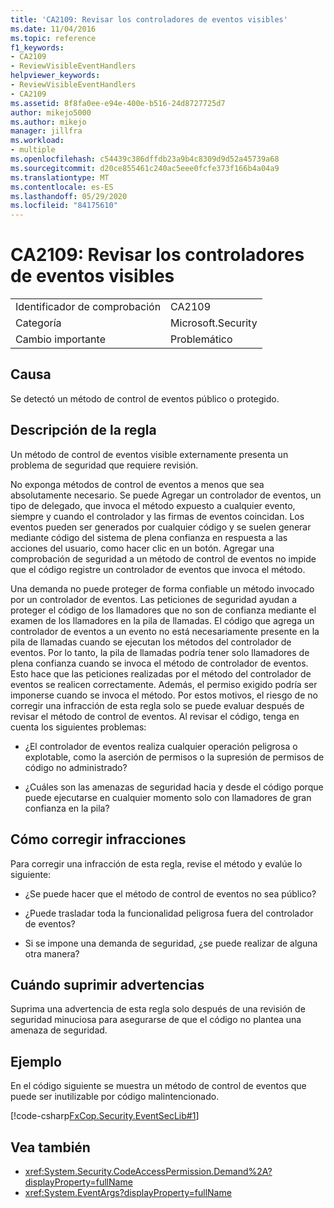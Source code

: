 ```yaml
---
title: 'CA2109: Revisar los controladores de eventos visibles'
ms.date: 11/04/2016
ms.topic: reference
f1_keywords:
- CA2109
- ReviewVisibleEventHandlers
helpviewer_keywords:
- ReviewVisibleEventHandlers
- CA2109
ms.assetid: 8f8fa0ee-e94e-400e-b516-24d8727725d7
author: mikejo5000
ms.author: mikejo
manager: jillfra
ms.workload:
- multiple
ms.openlocfilehash: c54439c386dffdb23a9b4c8309d9d52a45739a68
ms.sourcegitcommit: d20ce855461c240ac5eee0fcfe373f166b4a04a9
ms.translationtype: MT
ms.contentlocale: es-ES
ms.lasthandoff: 05/29/2020
ms.locfileid: "84175610"
---
```

# <a name="ca2109-review-visible-event-handlers"></a>CA2109: Revisar los controladores de eventos visibles

|||
|-|-|
|Identificador de comprobación|CA2109|
|Categoría|Microsoft.Security|
|Cambio importante|Problemático|

## <a name="cause"></a>Causa
Se detectó un método de control de eventos público o protegido.

## <a name="rule-description"></a>Descripción de la regla
Un método de control de eventos visible externamente presenta un problema de seguridad que requiere revisión.

No exponga métodos de control de eventos a menos que sea absolutamente necesario. Se puede Agregar un controlador de eventos, un tipo de delegado, que invoca el método expuesto a cualquier evento, siempre y cuando el controlador y las firmas de eventos coincidan. Los eventos pueden ser generados por cualquier código y se suelen generar mediante código del sistema de plena confianza en respuesta a las acciones del usuario, como hacer clic en un botón. Agregar una comprobación de seguridad a un método de control de eventos no impide que el código registre un controlador de eventos que invoca el método.

Una demanda no puede proteger de forma confiable un método invocado por un controlador de eventos. Las peticiones de seguridad ayudan a proteger el código de los llamadores que no son de confianza mediante el examen de los llamadores en la pila de llamadas. El código que agrega un controlador de eventos a un evento no está necesariamente presente en la pila de llamadas cuando se ejecutan los métodos del controlador de eventos. Por lo tanto, la pila de llamadas podría tener solo llamadores de plena confianza cuando se invoca el método de controlador de eventos. Esto hace que las peticiones realizadas por el método del controlador de eventos se realicen correctamente. Además, el permiso exigido podría ser imponerse cuando se invoca el método. Por estos motivos, el riesgo de no corregir una infracción de esta regla solo se puede evaluar después de revisar el método de control de eventos. Al revisar el código, tenga en cuenta los siguientes problemas:

- ¿El controlador de eventos realiza cualquier operación peligrosa o explotable, como la aserción de permisos o la supresión de permisos de código no administrado?

- ¿Cuáles son las amenazas de seguridad hacia y desde el código porque puede ejecutarse en cualquier momento solo con llamadores de gran confianza en la pila?

## <a name="how-to-fix-violations"></a>Cómo corregir infracciones
Para corregir una infracción de esta regla, revise el método y evalúe lo siguiente:

- ¿Se puede hacer que el método de control de eventos no sea público?

- ¿Puede trasladar toda la funcionalidad peligrosa fuera del controlador de eventos?

- Si se impone una demanda de seguridad, ¿se puede realizar de alguna otra manera?

## <a name="when-to-suppress-warnings"></a>Cuándo suprimir advertencias
Suprima una advertencia de esta regla solo después de una revisión de seguridad minuciosa para asegurarse de que el código no plantea una amenaza de seguridad.

## <a name="example"></a>Ejemplo
En el código siguiente se muestra un método de control de eventos que puede ser inutilizable por código malintencionado.

[!code-csharp[FxCop.Security.EventSecLib#1](../code-quality/codesnippet/CSharp/ca2109-review-visible-event-handlers_1.cs)]

## <a name="see-also"></a>Vea también

- <xref:System.Security.CodeAccessPermission.Demand%2A?displayProperty=fullName>
- <xref:System.EventArgs?displayProperty=fullName>

